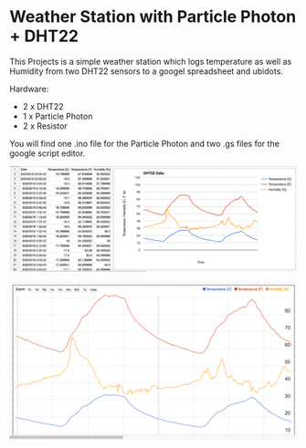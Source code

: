 # Weather Station with Particle Photon + DHT22


This Projects is a simple weather station which logs temperature as well as Humidity from two DHT22 sensors to a googel spreadsheet and ubidots.

Hardware:

- 2 x DHT22
- 1 x Particle Photon
- 2 x Resistor


You will find one .ino file for the Particle Photon and two .gs files for the google script editor.

![Alt text](/google_sheet_1.png?raw=true "Google Sheet Logging")

![Alt text](/google_sheet_2.png?raw=true "Google Sheet Logging")
